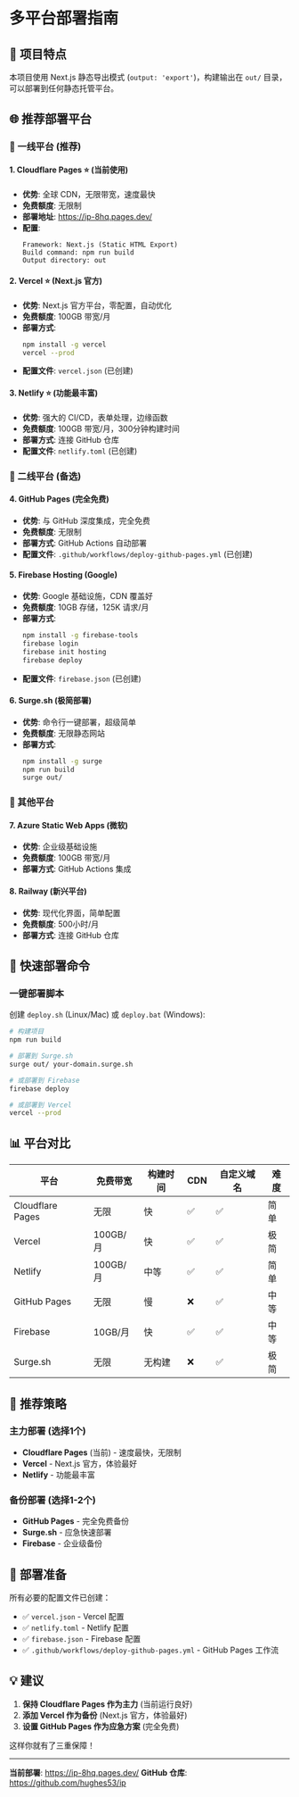 # 多平台部署指南

## 🎯 项目特点

本项目使用 Next.js 静态导出模式 (`output: 'export'`)，构建输出在 `out/` 目录，可以部署到任何静态托管平台。

## 🌐 推荐部署平台

### 🥇 一线平台 (推荐)

#### 1. **Cloudflare Pages** ⭐ (当前使用)
- **优势**: 全球 CDN，无限带宽，速度最快
- **免费额度**: 无限制
- **部署地址**: https://ip-8hq.pages.dev/
- **配置**: 
  ```
  Framework: Next.js (Static HTML Export)
  Build command: npm run build
  Output directory: out
  ```

#### 2. **Vercel** ⭐ (Next.js 官方)
- **优势**: Next.js 官方平台，零配置，自动优化
- **免费额度**: 100GB 带宽/月
- **部署方式**: 
  ```bash
  npm install -g vercel
  vercel --prod
  ```
- **配置文件**: `vercel.json` (已创建)

#### 3. **Netlify** ⭐ (功能最丰富)
- **优势**: 强大的 CI/CD，表单处理，边缘函数
- **免费额度**: 100GB 带宽/月，300分钟构建时间
- **部署方式**: 连接 GitHub 仓库
- **配置文件**: `netlify.toml` (已创建)

### 🥈 二线平台 (备选)

#### 4. **GitHub Pages** (完全免费)
- **优势**: 与 GitHub 深度集成，完全免费
- **免费额度**: 无限制
- **部署方式**: GitHub Actions 自动部署
- **配置文件**: `.github/workflows/deploy-github-pages.yml` (已创建)

#### 5. **Firebase Hosting** (Google)
- **优势**: Google 基础设施，CDN 覆盖好
- **免费额度**: 10GB 存储，125K 请求/月
- **部署方式**: 
  ```bash
  npm install -g firebase-tools
  firebase login
  firebase init hosting
  firebase deploy
  ```
- **配置文件**: `firebase.json` (已创建)

#### 6. **Surge.sh** (极简部署)
- **优势**: 命令行一键部署，超级简单
- **免费额度**: 无限静态网站
- **部署方式**: 
  ```bash
  npm install -g surge
  npm run build
  surge out/
  ```

### 🥉 其他平台

#### 7. **Azure Static Web Apps** (微软)
- **优势**: 企业级基础设施
- **免费额度**: 100GB 带宽/月
- **部署方式**: GitHub Actions 集成

#### 8. **Railway** (新兴平台)
- **优势**: 现代化界面，简单配置
- **免费额度**: 500小时/月
- **部署方式**: 连接 GitHub 仓库

## 🚀 快速部署命令

### 一键部署脚本

创建 `deploy.sh` (Linux/Mac) 或 `deploy.bat` (Windows):

```bash
# 构建项目
npm run build

# 部署到 Surge.sh
surge out/ your-domain.surge.sh

# 或部署到 Firebase
firebase deploy

# 或部署到 Vercel
vercel --prod
```

## 📊 平台对比

| 平台 | 免费带宽 | 构建时间 | CDN | 自定义域名 | 难度 |
|------|----------|----------|-----|------------|------|
| Cloudflare Pages | 无限 | 快 | ✅ | ✅ | 简单 |
| Vercel | 100GB/月 | 快 | ✅ | ✅ | 极简 |
| Netlify | 100GB/月 | 中等 | ✅ | ✅ | 简单 |
| GitHub Pages | 无限 | 慢 | ❌ | ✅ | 中等 |
| Firebase | 10GB/月 | 快 | ✅ | ✅ | 中等 |
| Surge.sh | 无限 | 无构建 | ❌ | ✅ | 极简 |

## 🎯 推荐策略

### 主力部署 (选择1个)
- **Cloudflare Pages** (当前) - 速度最快，无限制
- **Vercel** - Next.js 官方，体验最好
- **Netlify** - 功能最丰富

### 备份部署 (选择1-2个)
- **GitHub Pages** - 完全免费备份
- **Surge.sh** - 应急快速部署
- **Firebase** - 企业级备份

## 🔧 部署准备

所有必要的配置文件已创建：
- ✅ `vercel.json` - Vercel 配置
- ✅ `netlify.toml` - Netlify 配置  
- ✅ `firebase.json` - Firebase 配置
- ✅ `.github/workflows/deploy-github-pages.yml` - GitHub Pages 工作流

## 💡 建议

1. **保持 Cloudflare Pages 作为主力** (当前运行良好)
2. **添加 Vercel 作为备份** (Next.js 官方，体验最好)
3. **设置 GitHub Pages 作为应急方案** (完全免费)

这样你就有了三重保障！

---

**当前部署**: https://ip-8hq.pages.dev/
**GitHub 仓库**: https://github.com/hughes53/ip
